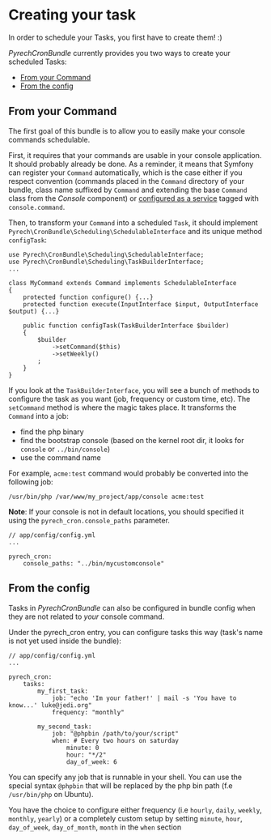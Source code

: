 # Creating your task

In order to schedule your Tasks, you first have to create them! :)

*PyrechCronBundle* currently provides you two ways to create your scheduled
Tasks:

* [From your Command](#from-your-command)
* [From the config](#from-the-config)

## From your Command

The first goal of this bundle is to allow you to easily make your console
commands schedulable.

First, it requires that your commands are usable in your console application.
It should probably already be done. As a reminder, it means that Symfony can
register your `Command` automatically, which is the case either if you respect
convention (commands placed in the `Command` directory of your bundle, class
name suffixed by `Command` and extending the base `Command` class from the
*Console* component) or [configured as a service](http://symfony.com/doc/current/cookbook/console/commands_as_services.html)
tagged with `console.command`.

Then, to transform your `Command` into a scheduled `Task`, it should implement
`Pyrech\CronBundle\Scheduling\SchedulableInterface` and its unique method
`configTask`:

    use Pyrech\CronBundle\Scheduling\SchedulableInterface;
    use Pyrech\CronBundle\Scheduling\TaskBuilderInterface;
    ...

    class MyCommand extends Command implements SchedulableInterface
    {
        protected function configure() {...}
        protected function execute(InputInterface $input, OutputInterface $output) {...}

        public function configTask(TaskBuilderInterface $builder)
        {
            $builder
                ->setCommand($this)
                ->setWeekly()
            ;
        }
    }

If you look at the `TaskBuilderInterface`, you will see a bunch of methods to
configure the task as you want (job, frequency or custom time, etc). The
`setCommand` method is where the magic takes place. It transforms the `Command`
into a job:

* find the php binary
* find the bootstrap console (based on the kernel root dir, it looks for
`console` or `../bin/console`)
* use the command name

For example, `acme:test` command would probably be converted into the following
job:

    /usr/bin/php /var/www/my_project/app/console acme:test

**Note**: If your console is not in default locations, you should specified it
using the `pyrech_cron.console_paths` parameter.

    // app/config/config.yml
    ...

    pyrech_cron:
        console_paths: "../bin/mycustomconsole"


## From the config

Tasks in *PyrechCronBundle* can also be configured in bundle config when they
are not related to *your* console command.

Under the pyrech_cron entry, you can configure tasks this way (task's name is
not yet used inside the bundle):

    // app/config/config.yml
    ...

    pyrech_cron:
        tasks:
            my_first_task:
                job: "echo 'Im your father!' | mail -s 'You have to know...' luke@jedi.org"
                frequency: "monthly"

            my_second_task:
                job: "@phpbin /path/to/your/script"
                when: # Every two hours on saturday
                    minute: 0
                    hour: "*/2"
                    day_of_week: 6

You can specify any job that is runnable in your shell. You can use the special
syntax `@phpbin` that will be replaced by the php bin path (f.e `/usr/bin/php`
on Ubuntu).

You have the choice to configure either frequency (i.e `hourly`, `daily`,
`weekly`, `monthly`, `yearly`) or a completely custom setup by setting
`minute`, `hour`, `day_of_week`, `day_of_month`, `month` in the `when` section
